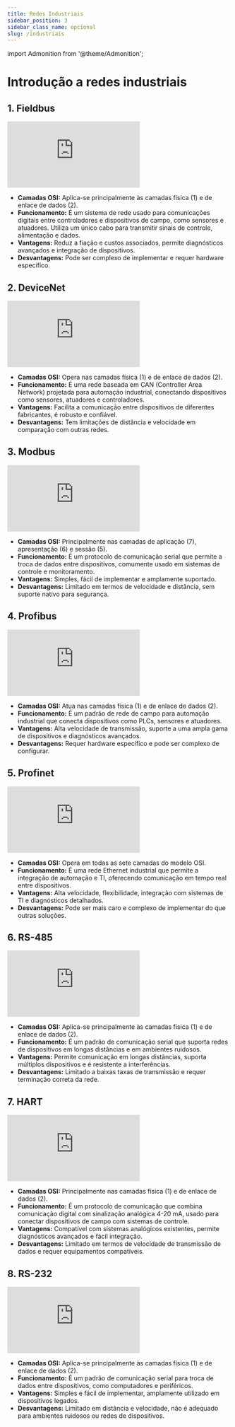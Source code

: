 ```yaml
---
title: Redes Industriais
sidebar_position: 3
sidebar_class_name: opcional
slug: /industriais
---
```


import Admonition from '@theme/Admonition';

# Introdução a redes industriais

## 1. Fieldbus

<Admonition 
    type="info" 
    title="Autoestudo">

<div style={{ textAlign: 'center' }}>
    <iframe 
        style={{
            display: 'block',
            margin: 'auto',
            width: '100%',
            height: '50vh',
        }}
        src="https://www.youtube.com/embed/ndc6at_d7uQ" 
        frameborder="0" 
        allowFullScreen>
    </iframe>
</div>

</Admonition>

- **Camadas OSI:** Aplica-se principalmente às camadas física (1) e de enlace
  de dados (2).
- **Funcionamento:** É um sistema de rede usado para comunicações digitais
  entre controladores e dispositivos de campo, como sensores e atuadores.
  Utiliza um único cabo para transmitir sinais de controle, alimentação e
  dados.
- **Vantagens:** Reduz a fiação e custos associados, permite diagnósticos
  avançados e integração de dispositivos.
- **Desvantagens:** Pode ser complexo de implementar e requer hardware
  específico.

## 2. DeviceNet

<Admonition 
    type="info" 
    title="Autoestudo">

<div style={{ textAlign: 'center' }}>
    <iframe 
        style={{
            display: 'block',
            margin: 'auto',
            width: '100%',
            height: '50vh',
        }}
        src="https://www.youtube.com/embed/acnpobFi5qg" 
        frameborder="0" 
        allowFullScreen>
    </iframe>
</div>

</Admonition>

- **Camadas OSI:** Opera nas camadas física (1) e de enlace de dados (2).
- **Funcionamento:** É uma rede baseada em CAN (Controller Area Network)
  projetada para automação industrial, conectando dispositivos como sensores,
  atuadores e controladores.
- **Vantagens:** Facilita a comunicação entre dispositivos de diferentes
  fabricantes, é robusto e confiável.
- **Desvantagens:** Tem limitações de distância e velocidade em comparação com
  outras redes.

## 3. Modbus

<Admonition 
    type="info" 
    title="Autoestudo">

<div style={{ textAlign: 'center' }}>
    <iframe 
        style={{
            display: 'block',
            margin: 'auto',
            width: '100%',
            height: '50vh',
        }}
        src="https://www.youtube.com/embed/txi2p5_OjKU" 
        frameborder="0" 
        allowFullScreen>
    </iframe>
</div>

</Admonition>

- **Camadas OSI:** Principalmente nas camadas de aplicação (7), apresentação
  (6) e sessão (5).
- **Funcionamento:** É um protocolo de comunicação serial que permite a troca
  de dados entre dispositivos, comumente usado em sistemas de controle e
  monitoramento.
- **Vantagens:** Simples, fácil de implementar e amplamente suportado.
- **Desvantagens:** Limitado em termos de velocidade e distância, sem suporte
  nativo para segurança.

## 4. Profibus

<Admonition 
    type="info" 
    title="Autoestudo">

<div style={{ textAlign: 'center' }}>
    <iframe 
        style={{
            display: 'block',
            margin: 'auto',
            width: '100%',
            height: '50vh',
        }}
        src="https://www.youtube.com/embed/zJDsEqCyTqc" 
        frameborder="0" 
        allowFullScreen>
    </iframe>
</div>

</Admonition>

- **Camadas OSI:** Atua nas camadas física (1) e de enlace de dados (2).
- **Funcionamento:** É um padrão de rede de campo para automação industrial que
  conecta dispositivos como PLCs, sensores e atuadores.
- **Vantagens:** Alta velocidade de transmissão, suporte a uma ampla gama de
  dispositivos e diagnósticos avançados.
- **Desvantagens:** Requer hardware específico e pode ser complexo de
  configurar.

## 5. Profinet

<Admonition 
    type="info" 
    title="Autoestudo">

<div style={{ textAlign: 'center' }}>
    <iframe 
        style={{
            display: 'block',
            margin: 'auto',
            width: '100%',
            height: '50vh',
        }}
        src="https://www.youtube.com/embed/YxF9QgRAx8A" 
        frameborder="0" 
        allowFullScreen>
    </iframe>
</div>

</Admonition>

- **Camadas OSI:** Opera em todas as sete camadas do modelo OSI.
- **Funcionamento:** É uma rede Ethernet industrial que permite a integração de
  automação e TI, oferecendo comunicação em tempo real entre dispositivos.
- **Vantagens:** Alta velocidade, flexibilidade, integração com sistemas de TI
  e diagnósticos detalhados.
- **Desvantagens:** Pode ser mais caro e complexo de implementar do que outras
  soluções.

## 6. RS-485

<Admonition 
    type="info" 
    title="Autoestudo">

<div style={{ textAlign: 'center' }}>
    <iframe 
        style={{
            display: 'block',
            margin: 'auto',
            width: '100%',
            height: '50vh',
        }}
        src="https://www.youtube.com/embed/3wgKcUDlHuM" 
        frameborder="0" 
        allowFullScreen>
    </iframe>
</div>

</Admonition>

- **Camadas OSI:** Aplica-se principalmente às camadas física (1) e de enlace
  de dados (2).
- **Funcionamento:** É um padrão de comunicação serial que suporta redes de
  dispositivos em longas distâncias e em ambientes ruidosos.
- **Vantagens:** Permite comunicação em longas distâncias, suporta múltiplos
  dispositivos e é resistente a interferências.
- **Desvantagens:** Limitado a baixas taxas de transmissão e requer terminação
  correta da rede.

## 7. HART

<Admonition 
    type="info" 
    title="Autoestudo">

<div style={{ textAlign: 'center' }}>
    <iframe 
        style={{
            display: 'block',
            margin: 'auto',
            width: '100%',
            height: '50vh',
        }}
        src="https://www.youtube.com/embed/pXkun-PEiY0" 
        frameborder="0" 
        allowFullScreen>
    </iframe>
</div>

</Admonition>

- **Camadas OSI:** Principalmente nas camadas física (1) e de enlace de dados (2).
- **Funcionamento:** É um protocolo de comunicação que combina comunicação
  digital com sinalização analógica 4-20 mA, usado para conectar dispositivos
  de campo com sistemas de controle.
- **Vantagens:** Compatível com sistemas analógicos existentes, permite
  diagnósticos avançados e fácil integração.
- **Desvantagens:** Limitado em termos de velocidade de transmissão de dados e
  requer equipamentos compatíveis.

## 8. RS-232

<Admonition 
    type="info" 
    title="Autoestudo">

<div style={{ textAlign: 'center' }}>
    <iframe 
        style={{
            display: 'block',
            margin: 'auto',
            width: '100%',
            height: '50vh',
        }}
        src="https://www.youtube.com/embed/eo9dbnrpspM" 
        frameborder="0" 
        allowFullScreen>
    </iframe>
</div>

</Admonition>

- **Camadas OSI:** Aplica-se principalmente às camadas física (1) e de enlace
  de dados (2).
- **Funcionamento:** É um padrão de comunicação serial para troca de dados
  entre dispositivos, como computadores e periféricos.
- **Vantagens:** Simples e fácil de implementar, amplamente utilizado em
  dispositivos legados.
- **Desvantagens:** Limitado em distância e velocidade, não é adequado para
  ambientes ruidosos ou redes de dispositivos.
